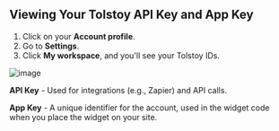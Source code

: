 ## Viewing Your Tolstoy API Key and App Key

1. Click on your **Account profile**.
2. Go to **Settings**.
3. Click **My workspace**, and you'll see your Tolstoy IDs.

![image](https://github.com/user-attachments/assets/a47305e6-da07-4487-9a6d-0d4acdca47f3)

**API Key** - Used for integrations (e.g., Zapier) and API calls.

**App Key** - A unique identifier for the account, used in the widget code when you place the widget on your site.